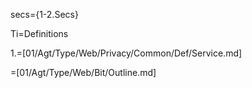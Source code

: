 secs={1-2.Secs}

Ti=Definitions

1.=[01/Agt/Type/Web/Privacy/Common/Def/Service.md]

=[01/Agt/Type/Web/Bit/Outline.md]  

